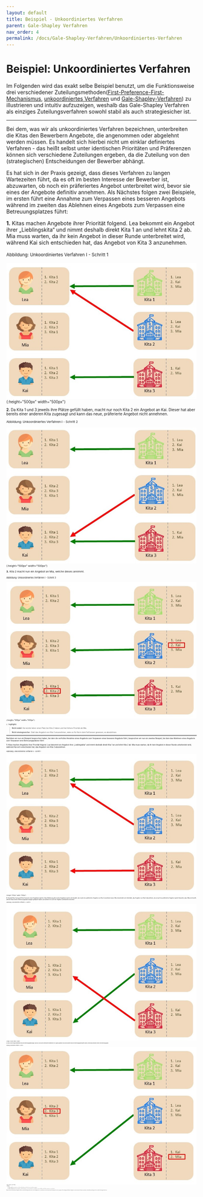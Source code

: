 ```yaml
---
layout: default
title: Beispiel - Unkoordiniertes Verfahren
parent: Gale-Shapley Verfahren
nav_order: 4
permalink: /docs/Gale-Shapley-Verfahren/Unkoordiniertes-Verfahren
---
```


# Beispiel: Unkoordiniertes Verfahren

Im Folgenden wird das exakt selbe Beispiel benutzt, um die Funktionsweise drei verschiedener Zuteilungsmethoden([First-Preference-First-Mechanismus](/docs/Gale-Shapley-Verfahren/First-Preference-First-Mechanismus), [unkoordiniertes Verfahren]() und [Gale-Shapley-Verfahren](/docs/Gale-Shapley-Verfahren/Gale-Shapley-Beispiel)) zu illustrieren und intuitiv aufzuzeigen, weshalb das Gale-Shapley Verfahren als einziges Zuteilungsverfahren sowohl stabil als auch strategiesicher ist.

---

Bei dem, was wir als unkoordiniertes Verfahren bezeichnen, unterbreiten die Kitas den Bewerbern Angebote, die angenommen oder abgelehnt werden müssen. Es handelt sich hierbei nicht um einklar definiertes Verfahren - das heißt selbst unter identischen Prioritäten und Präferenzen können sich verschiedene Zuteilungen ergeben, da die Zuteilung von den (strategischen) Entscheidungen der Bewerber abhängt.

Es hat sich in der Praxis gezeigt, dass dieses Verfahren zu langen Wartezeiten führt, da es oft im besten Interesse der Bewerber ist, abzuwarten, ob noch ein präferiertes Angebot unterbreitet wird, bevor sie eines der Angebote definitiv annehmen. Als Nächstes folgen zwei Beispiele, im ersten führt eine Annahme zum Verpassen eines besseren Angebots während im zweiten das Ablehnen eines Angebots zum Verpassen eine Betreuungsplatzes führt:

**1.** Kitas machen Angebote ihrer Priorität folgend. Lea bekommt ein Angebot ihrer „Lieblingskita“ und nimmt deshalb direkt Kita 1 an und lehnt Kita 2 ab. Mia muss warten, da ihr kein Angebot in dieser Runde unterbreitet wird, während Kai sich entschieden hat, das Angebot von Kita 3 anzunehmen. 

<small>Abbildung: Unkoordiniertes Verfahren I - Schritt 1<small>
  
![D1.jpg](../../assets/images/D1.jpg "Unkoordiniertes Verfahren I - Schritt 1"){:height="500px" width="500px"}

**2.** Da Kita 1 und 3 jeweils ihre Plätze gefüllt haben, macht nur noch Kita 2 ein Angebot an Kai. Dieser hat aber bereits einer anderen Kita zugesagt und kann das neue, präferierte Angebot nicht annehmen. 

<small>Abbildung: Unkoordiniertes Verfahren I - Schritt 2<small>
  
![D2.jpg](../../assets/images/D2.jpg "Unkoordiniertes Verfahren I - Schritt 2"){:height="500px" width="500px"}


**3.** Kita 2 macht nun ein Angebot an Mia, welche dieses annimmt. 

<small>Abbildung: Unkoordiniertes Verfahren I - Schritt 3<small>
  
![D3.jpg](../../assets/images/D3.jpg "Unkoordiniertes Verfahren I - Schritt 3"){:height="500px" width="500px"}

{: .highlight}
> **Nicht stabil**: Kai würde lieber einen Platz bei Kita 2 haben und hat höhere Priorität als Mia.
>
> **Nicht strategiesicher**: Statt das Angebot von Kita 3 anzunehmen, wäre es für Kai in dem Fall besser gewesen, es abzulehnen.


---

Nachdem wir nun ein Beispiel besprochen haben, bei dem die verfrühte Annahme eines Angebots zum Verpassen eines besseren Angebots führt, besprechen wir nun ein zweites Beispiel, bei dem  das Ablehnen eines Angebots zum Verpassen eine Betreuungsplatzes führt. 
  
**1.** Kitas machen Angebote ihrer Priorität folgend. Lea bekommt ein Angebot ihrer „Lieblingskita“ und nimmt deshalb direkt Kita 1 an und lehnt Kita 2 ab. Mia muss warten, da ihr kein Angebot in dieser Runde unterbreitet wird, während Kai sich entschieden hat, das Angebot von Kita 3 abzulehnen. 

<small>Abbildung: Unkoordiniertes Verfahren II - Schritt 1<small>
  
![D21.jpg](../../assets/images/D21.jpg "Unkoordiniertes Verfahren II - Schritt 1"){:height="500px" width="500px"}

**2.** Sowohl Kita 2 als auch Kita 3 müssen neue Angebote machen. Kais Ablehnung des ersten Angebots macht sich bezahlt, da er jetzt ein präferiertes Angebot von Kita 2 annehmen kann. Mia entscheidet sich ebenfalls, das Angebot von Kita 3 abzulehnen, da sie auf ein präferiertes Angebot wartet (beachte, dass Mia nicht weiß, welche Kitas bereits Betreuungsplatzzusagen gemacht haben und welche ihr noch ein Angebot unterbreiten könnten).

<small>Abbildung: Unkoordiniertes Verfahren II - Schritt 2<small>

![D22.jpg](../../assets/images/D22.jpg "Unkoordiniertes Verfahren II - Schritt 2"){:height="500px" width="500px"}

**3.** Kita 3 ist die einzig verbleibende Kita ohne Betreuungsplatzzusage. Da Kita 3 schon allen interessierten Bewerbern ein Angebot gemacht hat und die anderen Kitas ihre Betreuungsplätze gefüllt haben, bleibt Mia zumindest vorerst ohne Betreuungsplatz. 

<small>Abbildung: Unkoordiniertes Verfahren II - Schritt 3<small>

![D23.jpg](../../assets/images/D23.jpg "Unkoordiniertes Verfahren II - Schritt 3"){:height="500px" width="500px"}

    
{: .highlight}
> **Nicht stabil**: Mia würde lieber einen Platz bei Kita 3 haben und Kita 3 hat einen freien Betreuungsplatz.
>
> **Nicht strategiesicher**: Statt das Angebot von Kita 3 abzulehnen, um auf ein präferiertes zu spekulieren, wäre es für Mia in dem Fall besser gewesen, es anzunehmen.
 

Obwohl es bei einer unkoordinierten Vergabe nicht klar ist, welche Verteilung entstehen wird, ist dieser Vergabeprozess u.a. problematisch, da die entsprechende Zuteilung stark von den strategischen Entscheidungen der Bewerber (Angebote  zu einem bestimmten Zeitpunkt anzunehmen oder abzulehnen) abhängt und oft zu instabilen Verteilungen führen kann. 



  

